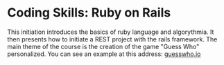# Coding Skills: Ruby on Rails

This initiation introduces the basics of ruby language and algorythmia. It then presents how to initiate a REST project with the rails framework. The main theme of the course is the creation of the game "Guess Who" personalized. You can see an example at this address: <a href="https://en.wikipedia.org/wiki/Guess_Who%3F">guesswho.io</a>

